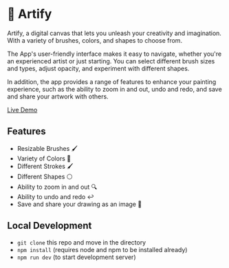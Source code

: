 # 🎨 Artify

Artify, a digital canvas that lets you unleash your creativity and imagination. With a variety of brushes, colors, and shapes to choose from.

The App's user-friendly interface makes it easy to navigate, whether you're an experienced artist or just starting. You can select different brush sizes and types, adjust opacity, and experiment with different shapes.

In addition, the app provides a range of features to enhance your painting experience, such as the ability to zoom in and out, undo and redo, and save and share your artwork with others.

[Live Demo](https://artiify.vercel.app/)

## Features

- Resizable Brushes 🖌️
- Variety of Colors 🎨
- Different Strokes 🖌️
- Different Shapes ⚪
- Ability to zoom in and out 🔍
- Ability to undo and redo ↩️
- Save and share your drawing as an image 💾

## Local Development

- `git clone` this repo and move in the directory
- `npm install` (requires node and npm to be installed already)
- `npm run dev` (to start development server)



